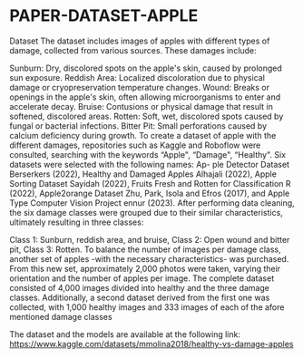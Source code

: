 # PAPER-DATASET-APPLE
Dataset The dataset includes images of apples with different types of damage, collected from various sources. These damages include:

Sunburn: Dry, discolored spots on the apple's skin, caused by prolonged sun exposure.
Reddish Area: Localized discoloration due to physical damage or cryopreservation temperature changes.
Wound: Breaks or openings in the apple's skin, often allowing microorganisms to enter and accelerate decay.
Bruise: Contusions or physical damage that result in softened, discolored areas.
Rotten: Soft, wet, discolored spots caused by fungal or bacterial infections.
Bitter Pit: Small perforations caused by calcium deficiency during growth.
To create a dataset of apple with the different damages, repositories such as Kaggle and Roboflow were consulted, searching with the keywords “Apple", “Damage", “Healthy". Six datasets were selected with the following names: Ap- ple Detector Dataset Berserkers (2022), Healthy and Damaged Apples Alhajali (2022), Apple Sorting Dataset Sayidah (2022), Fruits Fresh and Rotten for Classification R (2022), Apple2orange Dataset Zhu, Park, Isola and Efros (2017), and Apple Type Computer Vision Project ennur (2023). After performing data cleaning, the six damage classes were grouped due to their similar characteristics, ultimately resulting in three classes:

Class 1: Sunburn, reddish area, and bruise,
Class 2: Open wound and bitter pit,
Class 3: Rotten.
To balance the number of images per damage class, another set of apples -with the necessary characteristics- was purchased. From this new set, approximately 2,000 photos were taken, varying their orientation and the number of apples per image. The complete dataset consisted of 4,000 images divided into healthy and the three damage classes. Additionally, a second dataset derived from the first one was collected, with 1,000 healthy images and 333 images of each of the afore mentioned damage classes

The dataset and the models are available at the following link: https://www.kaggle.com/datasets/mmolina2018/healthy-vs-damage-apples
